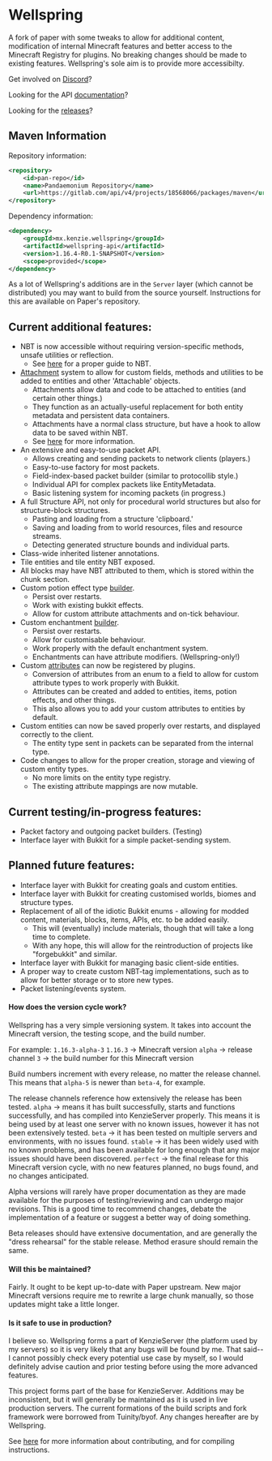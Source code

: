 Wellspring
===========

A fork of paper with some tweaks to allow for additional content, modification of internal Minecraft features and better access to the Minecraft Registry for plugins.
No breaking changes should be made to existing features. Wellspring's sole aim is to provide more accessibilty.

Get involved on [Discord](https://discord.gg/gMdgGKM)?

Looking for the API [documentation](https://wellspri.ng/apidocs)?

Looking for the [releases](https://github.com/Moderocky/Wellspring/releases)?


Maven Information
-----
Repository information:
```xml
<repository>
    <id>pan-repo</id>
    <name>Pandaemonium Repository</name>
    <url>https://gitlab.com/api/v4/projects/18568066/packages/maven</url>
</repository>
```

Dependency information:
```xml
<dependency>
    <groupId>mx.kenzie.wellspring</groupId>
    <artifactId>wellspring-api</artifactId>
    <version>1.16.4-R0.1-SNAPSHOT</version>
    <scope>provided</scope>
</dependency>
```

As a lot of Wellspring's additions are in the `Server` layer (which cannot be distributed) you may want to build from the source yourself.
Instructions for this are available on Paper's repository.


Current additional features:
-----
 * NBT is now accessible without requiring version-specific methods, unsafe utilities or reflection.
   * See [here](https://github.com/Moderocky/Wellspring/blob/master/guides/nbt.md) for a proper guide to NBT.
 * [Attachment](https://github.com/Moderocky/Wellspring/blob/master/guides/attachments.md) system to allow for custom fields, methods and utilities to be added to entities and other 'Attachable' objects.
   * Attachments allow data and code to be attached to entities (and certain other things.)
   * They function as an actually-useful replacement for both entity metadata and persistent data containers.
   * Attachments have a normal class structure, but have a hook to allow data to be saved within NBT.
   * See [here](https://github.com/Moderocky/Wellspring/blob/master/guides/attachments.md) for more information.
 * An extensive and easy-to-use packet API.
   * Allows creating and sending packets to network clients (players.)
   * Easy-to-use factory for most packets.
   * Field-index-based packet builder (similar to protocollib style.)
   * Individual API for complex packets like EntityMetadata. 
   * Basic listening system for incoming packets (in progress.)
 * A full Structure API, not only for procedural world structures but also for structure-block structures.
   * Pasting and loading from a structure 'clipboard.'
   * Saving and loading from to world resources, files and resource streams.
   * Detecting generated structure bounds and individual parts.
 * Class-wide inherited listener annotations.
 * Tile entities and tile entity NBT exposed.
 * All blocks may have NBT attributed to them, which is stored within the chunk section.
 * Custom potion effect type [builder](https://github.com/Moderocky/Wellspring/blob/master/guides/potions.md).
   * Persist over restarts.
   * Work with existing bukkit effects.
   * Allow for custom attribute attachments and on-tick behaviour.
 * Custom enchantment [builder](https://github.com/Moderocky/Wellspring/blob/master/guides/enchantments.md).
   * Persist over restarts.
   * Allow for customisable behaviour.
   * Work properly with the default enchantment system.
   * Enchantments can have attribute modifiers. (Wellspring-only!)
 * Custom [attributes](https://github.com/Moderocky/Wellspring/blob/master/guides/attributes.md) can now be registered by plugins.
   * Conversion of attributes from an enum to a field to allow for custom attribute types to work properly with Bukkit.
   * Attributes can be created and added to entities, items, potion effects, and other things.
   * This also allows you to add your custom attributes to entities by default.
 * Custom entities can now be saved properly over restarts, and displayed correctly to the client.
   * The entity type sent in packets can be separated from the internal type.
 * Code changes to allow for the proper creation, storage and viewing of custom entity types.
   * No more limits on the entity type registry.
   * The existing attribute mappings are now mutable.

Current testing/in-progress features:
-----
 * Packet factory and outgoing packet builders. (Testing)
 * Interface layer with Bukkit for a simple packet-sending system.

Planned future features:
-----
 * Interface layer with Bukkit for creating goals and custom entities.
 * Interface layer with Bukkit for creating customised worlds, biomes and structure types.
 * Replacement of all of the idiotic Bukkit enums - allowing for modded content, materials, blocks, items, APIs, etc. to be added easily.
   * This will (eventually) include materials, though that will take a long time to complete.
   * With any hope, this will allow for the reintroduction of projects like "forgebukkit" and similar.
 * Interface layer with Bukkit for managing basic client-side entities.
 * A proper way to create custom NBT-tag implementations, such as to allow for better storage or to store new types.
 * Packet listening/events system.

#### How does the version cycle work?
Wellspring has a very simple versioning system.
It takes into account the Minecraft version, the testing scope, and the build number.

For example: `1.16.3-alpha-3`
`1.16.3` -> Minecraft version
`alpha` -> release channel
`3` -> the build number for this Minecraft version

Build numbers increment with every release, no matter the release channel. This means that `alpha-5` is newer than `beta-4`, for example.

The release channels reference how extensively the release has been tested.
`alpha` -> means it has built successfully, starts and functions successfully, and has compiled into KenzieServer properly. This means it is being used by at least one server with no known issues, however it has not been extensively tested.
`beta` -> it has been tested on multiple servers and environments, with no issues found.
`stable` -> it has been widely used with no known problems, and has been available for long enough that any major issues should have been discovered.
`perfect` -> the final release for this Minecraft version cycle, with no new features planned, no bugs found, and no changes anticipated.

Alpha versions will rarely have proper documentation as they are made available for the purposes of testing/reviewing and can undergo major revisions. This is a good time to recommend changes, debate the implementation of a feature or suggest a better way of doing something.

Beta releases should have extensive documentation, and are generally the "dress rehearsal" for the stable release. Method erasure should remain the same.

#### Will this be maintained?
Fairly. It ought to be kept up-to-date with Paper upstream. New major Minecraft versions require me to rewrite a large chunk manually, so those updates might take a little longer.

#### Is it safe to use in production?
I believe so. Wellspring forms a part of KenzieServer (the platform used by my servers) so it is very likely that any bugs will be found by me.
That said-- I cannot possibly check every potential use case by myself, so I would definitely advise caution and prior testing before using the more advanced features.



This project forms part of the base for KenzieServer. Additions may be inconsistent, but it will generally be maintained as it is used in live production servers.
The current formations of the build scripts and fork framework were borrowed from Tuinity/byof. Any changes hereafter are by Wellspring.

See [here]((https://github.com/Moderocky/Wellspring/blob/master/guides/contributing.md)) for more information about contributing, and for compiling instructions.
